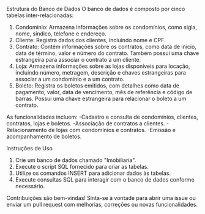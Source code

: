 Estrutura do Banco de Dados
O banco de dados é composto por cinco tabelas inter-relacionadas:

1. Condominio: Armazena informações sobre os condomínios, como sigla, nome, síndico, telefone e endereço.
2. Cliente: Registra dados dos clientes, incluindo nome e CPF.
3. Contrato: Contém informações sobre os contratos, como data de início, data de término, valor e número do contrato. Também possui uma chave estrangeira para associar o contrato a um cliente.
4. Loja: Armazena informações sobre as lojas disponíveis para locação, incluindo número, metragem, descrição e chaves estrangeiras para associar a um condomínio e a um contrato.
5. Boleto: Registra os boletos emitidos, com detalhes como data de pagamento, valor, data de vencimento, mês de referência e código de barras. Possui uma chave estrangeira para relacionar o boleto a um contrato.

As funcionalidades incluem:
-Cadastro e consulta de condomínios, clientes, contratos, lojas e boletos.
-Associação de contratos a clientes.
-Relacionamento de lojas com condomínios e contratos.
-Emissão e acompanhamento de boletos.

Instruções de Uso
1. Crie um banco de dados chamado "Imobiliaria".
2. Execute o script SQL fornecido para criar as tabelas.
3. Utilize os comandos INSERT para adicionar dados às tabelas.
4. Execute consultas SQL para interagir com o banco de dados conforme necessário.

Contribuições são bem-vindas! Sinta-se à vontade para abrir uma issue ou enviar um pull request com melhorias, correções ou novas funcionalidades.
